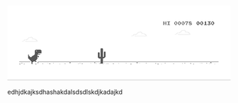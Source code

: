 ![image](https://github.com/sudimuk2017/qwaszx/blob/main/dino.gif)


edhjdkajksdhashakdalsdsdlskdjkadajkd
